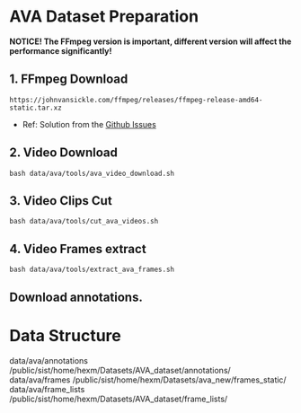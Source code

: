# AVA Dataset Preparation
**NOTICE! The FFmpeg version is important, different version will affect the performance significantly!**

## 1. FFmpeg Download
```
https://johnvansickle.com/ffmpeg/releases/ffmpeg-release-amd64-static.tar.xz
```
- Ref: Solution from the [Github Issues](https://github.com/facebookresearch/video-long-term-feature-banks/issues/29)

## 2. Video Download
```
bash data/ava/tools/ava_video_download.sh
```

## 3. Video Clips Cut
```
bash data/ava/tools/cut_ava_videos.sh
```

## 4. Video Frames extract
```
bash data/ava/tools/extract_ava_frames.sh
```

## Download annotations.

# Data Structure
data/ava/annotations /public/sist/home/hexm/Datasets/AVA_dataset/annotations/
data/ava/frames /public/sist/home/hexm/Datasets/ava_new/frames_static/
data/ava/frame_lists /public/sist/home/hexm/Datasets/AVA_dataset/frame_lists/
